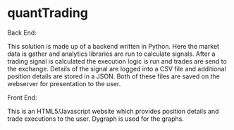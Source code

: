 # quantTrading

Back End:

This solution is made up of a backend written in Python.  Here the market data is gather and analytics libraries are run to calculate signals.  After a trading signal is calculated the execution logic is run and trades are send to the exchange.  Details of the signal are logged into a CSV file and additional position details are stored in a JSON.  Both of these files are saved on the webserver for presentation to the user.

Front End:

This is an HTML5/Javascript website which provides position details and trade executions to the user.  Dygraph is used for the graphs.

